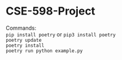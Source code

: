 # CSE-598-Project

Commands:  
`pip install poetry` or `pip3 install poetry`  
`poetry update`  
`poetry install`  
`poetry run python example.py`
